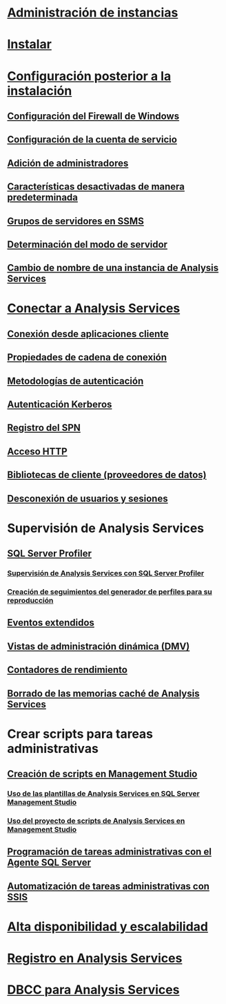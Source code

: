 # [Administración de instancias](analysis-services-instance-management.md)  
# [Instalar](../../analysis-services/instances/install-windows/install-analysis-services.md)
# [Configuración posterior a la instalación](post-install-configuration-analysis-services.md)  
## [Configuración del Firewall de Windows](configure-the-windows-firewall-to-allow-analysis-services-access.md)  
## [Configuración de la cuenta de servicio](configure-service-accounts-analysis-services.md)  
## [Adición de administradores](grant-server-admin-rights-to-an-analysis-services-instance.md)  
## [Características desactivadas de manera predeterminada](features-off-by-default-analysis-services.md)  
## [Grupos de servidores en SSMS](register-an-analysis-services-instance-in-a-server-group.md)  
## [Determinación del modo de servidor](determine-the-server-mode-of-an-analysis-services-instance.md)  
## [Cambio de nombre de una instancia de Analysis Services](rename-an-analysis-services-instance.md)  
# [Conectar a Analysis Services](connect-to-analysis-services.md)  
## [Conexión desde aplicaciones cliente](connect-from-client-applications-analysis-services.md)  
## [Propiedades de cadena de conexión](connection-string-properties-analysis-services.md)  
## [Metodologías de autenticación](authentication-methodologies-supported-by-analysis-services.md)  
## [Autenticación Kerberos](configure-analysis-services-for-kerberos-constrained-delegation.md)  
## [Registro del SPN](spn-registration-for-an-analysis-services-instance.md)  
## [Acceso HTTP](configure-http-access-to-analysis-services-on-iis-8-0.md)  
## [Bibliotecas de cliente (proveedores de datos)](data-providers-used-for-analysis-services-connections.md)  
## [Desconexión de usuarios y sesiones](disconnect-users-and-sessions-on-analysis-services-server.md)  
# Supervisión de Analysis Services
## [SQL Server Profiler](use-sql-server-profiler-to-monitor-analysis-services.md)  
### [Supervisión de Analysis Services con SQL Server Profiler](introduction-to-monitoring-analysis-services-with-sql-server-profiler.md)  
### [Creación de seguimientos del generador de perfiles para su reproducción](create-profiler-traces-for-replay-analysis-services.md)  
## [Eventos extendidos](monitor-analysis-services-with-sql-server-extended-events.md)  
## [Vistas de administración dinámica (DMV) ](use-dynamic-management-views-dmvs-to-monitor-analysis-services.md)  
## [Contadores de rendimiento](performance-counters-ssas.md)  
## [Borrado de las memorias caché de Analysis Services](clear-the-analysis-services-caches.md)  
# Crear scripts para tareas administrativas
## [Creación de scripts en Management Studio](create-analysis-services-scripts-in-management-studio.md)  
### [Uso de las plantillas de Analysis Services en SQL Server Management Studio](use-analysis-services-templates-in-sql-server-management-studio.md)  
### [Uso del proyecto de scripts de Analysis Services en Management Studio](analysis-services-scripts-project-in-sql-server-management-studio.md)  
## [Programación de tareas administrativas con el Agente SQL Server](schedule-ssas-administrative-tasks-with-sql-server-agent.md)  
## [Automatización de tareas administrativas con SSIS](automate-analysis-services-administrative-tasks-with-ssis.md)  
# [Alta disponibilidad y escalabilidad](high-availability-and-scalability-in-analysis-services.md)  
# [Registro en Analysis Services](log-operations-in-analysis-services.md)  
# [DBCC para Analysis Services](database-consistency-checker-dbcc-for-analysis-services.md)  

